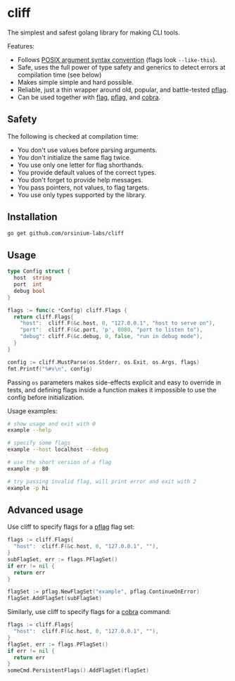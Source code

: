 # cliff

The simplest and safest golang library for making CLI tools.

Features:

* Follows [POSIX argument syntax convention](https://www.gnu.org/software/libc/manual/html_node/Argument-Syntax.html) (flags look `--like-this`).
* Safe, uses the full power of type safety and generics to detect errors at compilation time (see below)
* Makes simple simple and hard possible.
* Reliable, just a thin wrapper around old, popular, and battle-tested [pflag](https://github.com/spf13/pflag/).
* Can be used together with [flag](https://pkg.go.dev/flag), [pflag](https://github.com/spf13/pflag/), and [cobra](https://github.com/spf13/cobra).

## Safety

The following is checked at compilation time:

* You don't use values before parsing arguments.
* You don't initialize the same flag twice.
* You use only one letter for flag shorthands.
* You provide default values of the correct types.
* You don't forget to provide help messages.
* You pass pointers, not values, to flag targets.
* You use only types supported by the library.

## Installation

```bash
go get github.com/orsinium-labs/cliff
```

## Usage

```go
type Config struct {
  host  string
  port  int
  debug bool
}

flags := func(c *Config) cliff.Flags {
  return cliff.Flags{
    "host":  cliff.F(&c.host, 0, "127.0.0.1", "host to serve on"),
    "port":  cliff.F(&c.port, 'p', 8080, "port to listen to"),
    "debug": cliff.F(&c.debug, 0, false, "run in debug mode"),
  }
}

config := cliff.MustParse(os.Stderr, os.Exit, os.Args, flags)
fmt.Printf("%#v\n", config)
```

Passing `os` parameters makes side-effects explicit and easy to override in tests, and defining flags inside a function makes it impossible to use the config before initialization.

Usage examples:

```bash
# show usage and exit with 0
example --help

# specify some flags
example --host localhost --debug

# use the short version of a flag
example -p 80

# try passing invalid flag, will print error and exit with 2
example -p hi
```

## Advanced usage

Use cliff to specify flags for a [pflag](https://github.com/spf13/pflag/) flag set:

```go
flags := cliff.Flags{
  "host":  cliff.F(&c.host, 0, "127.0.0.1", ""),
}
subFlagSet, err := flags.PFlagSet()
if err != nil {
  return err
}

flagSet := pflag.NewFlagSet("example", pflag.ContinueOnError)
flagSet.AddFlagSet(subFlagSet)
```

Similarly, use cliff to specify flags for a [cobra](https://github.com/spf13/cobra) command:

```go
flags := cliff.Flags{
  "host":  cliff.F(&c.host, 0, "127.0.0.1", ""),
}
flagSet, err := flags.PFlagSet()
if err != nil {
  return err
}
someCmd.PersistentFlags().AddFlagSet(flagSet)
```
